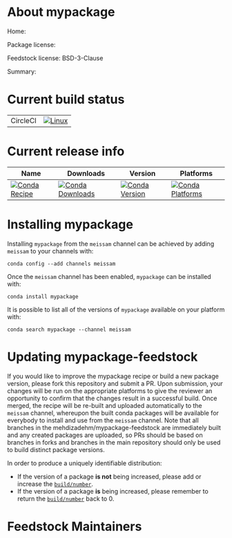 About mypackage
===============

Home: 

Package license: 

Feedstock license: BSD-3-Clause

Summary: 



Current build status
====================


<table><tr>
    <td>CircleCI</td>
    <td>
      <a href="https://circleci.com/gh/mehdizadehm/mypackage-feedstock">
        <img alt="Linux" src="https://img.shields.io/circleci/project/github/mehdizadehm/mypackage-feedstock/master.svg?label=Linux">
      </a>
    </td>
  </tr>
</table>

Current release info
====================

| Name | Downloads | Version | Platforms |
| --- | --- | --- | --- |
| [![Conda Recipe](https://img.shields.io/badge/recipe-mypackage-green.svg)](https://anaconda.org/meissam/mypackage) | [![Conda Downloads](https://img.shields.io/conda/dn/meissam/mypackage.svg)](https://anaconda.org/meissam/mypackage) | [![Conda Version](https://img.shields.io/conda/vn/meissam/mypackage.svg)](https://anaconda.org/meissam/mypackage) | [![Conda Platforms](https://img.shields.io/conda/pn/meissam/mypackage.svg)](https://anaconda.org/meissam/mypackage) |

Installing mypackage
====================

Installing `mypackage` from the `meissam` channel can be achieved by adding `meissam` to your channels with:

```
conda config --add channels meissam
```

Once the `meissam` channel has been enabled, `mypackage` can be installed with:

```
conda install mypackage
```

It is possible to list all of the versions of `mypackage` available on your platform with:

```
conda search mypackage --channel meissam
```




Updating mypackage-feedstock
============================

If you would like to improve the mypackage recipe or build a new
package version, please fork this repository and submit a PR. Upon submission,
your changes will be run on the appropriate platforms to give the reviewer an
opportunity to confirm that the changes result in a successful build. Once
merged, the recipe will be re-built and uploaded automatically to the
`meissam` channel, whereupon the built conda packages will be available for
everybody to install and use from the `meissam` channel.
Note that all branches in the mehdizadehm/mypackage-feedstock are
immediately built and any created packages are uploaded, so PRs should be based
on branches in forks and branches in the main repository should only be used to
build distinct package versions.

In order to produce a uniquely identifiable distribution:
 * If the version of a package **is not** being increased, please add or increase
   the [``build/number``](https://conda.io/docs/user-guide/tasks/build-packages/define-metadata.html#build-number-and-string).
 * If the version of a package **is** being increased, please remember to return
   the [``build/number``](https://conda.io/docs/user-guide/tasks/build-packages/define-metadata.html#build-number-and-string)
   back to 0.

Feedstock Maintainers
=====================


